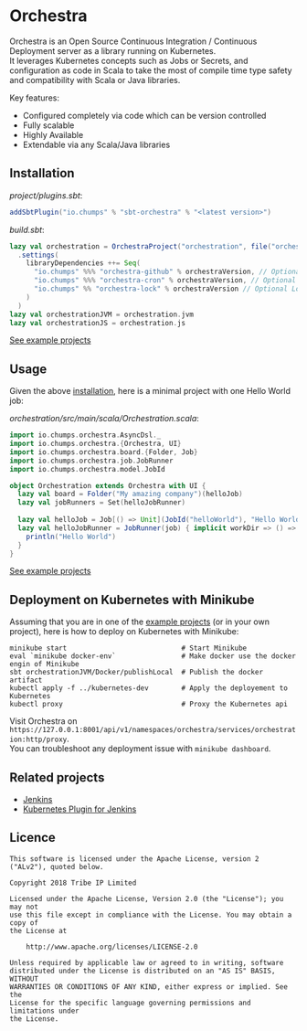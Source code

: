 Orchestra
=========

Orchestra is an Open Source Continuous Integration / Continuous Deployment server as a library running on Kubernetes.  
It leverages Kubernetes concepts such as Jobs or Secrets, and configuration as code in Scala to take the most of compile time type safety and compatibility with Scala or Java libraries.


Key features:
* Configured completely via code which can be version controlled
* Fully scalable
* Highly Available
* Extendable via any Scala/Java libraries


## Installation

*project/plugins.sbt*:
```scala
addSbtPlugin("io.chumps" % "sbt-orchestra" % "<latest version>")
```
*build.sbt*:
```scala
lazy val orchestration = OrchestraProject("orchestration", file("orchestration"))
  .settings(
    libraryDependencies ++= Seq(
      "io.chumps" %%% "orchestra-github" % orchestraVersion, // Optional Github plugin
      "io.chumps" %%% "orchestra-cron" % orchestraVersion, // Optional Cron plugin
      "io.chumps" %% "orchestra-lock" % orchestraVersion // Optional Lock plugin
    )
  )
lazy val orchestrationJVM = orchestration.jvm
lazy val orchestrationJS = orchestration.js
```

[See example projects](examples)


## Usage

Given the above [installation](#installation), here is a minimal project with one Hello World job:

*orchestration/src/main/scala/Orchestration.scala*:
```scala
import io.chumps.orchestra.AsyncDsl._
import io.chumps.orchestra.{Orchestra, UI}
import io.chumps.orchestra.board.{Folder, Job}
import io.chumps.orchestra.job.JobRunner
import io.chumps.orchestra.model.JobId

object Orchestration extends Orchestra with UI {
  lazy val board = Folder("My amazing company")(helloJob)
  lazy val jobRunners = Set(helloJobRunner)
  
  lazy val helloJob = Job[() => Unit](JobId("helloWorld"), "Hello World")()
  lazy val helloJobRunner = JobRunner(job) { implicit workDir => () =>
    println("Hello World")
  }
}
```

[See example projects](examples)


## Deployment on Kubernetes with Minikube

Assuming that you are in one of the [example projects](examples) (or in your own project), here is how to deploy on Kubernetes with Minikube:
```
minikube start                            # Start Minikube
eval `minikube docker-env`                # Make docker use the docker engin of Minikube
sbt orchestrationJVM/Docker/publishLocal  # Publish the docker artifact
kubectl apply -f ../kubernetes-dev        # Apply the deployement to Kubernetes
kubectl proxy                             # Proxy the Kubernetes api
```
Visit Orchestra on `https://127.0.0.1:8001/api/v1/namespaces/orchestra/services/orchestration:http/proxy`.  
You can troubleshoot any deployment issue with `minikube dashboard`.


## Related projects

* [Jenkins](https://jenkins.io)
* [Kubernetes Plugin for Jenkins](https://github.com/jenkinsci/kubernetes-plugin)


## Licence

```
This software is licensed under the Apache License, version 2 ("ALv2"), quoted below.

Copyright 2018 Tribe IP Limited 

Licensed under the Apache License, Version 2.0 (the "License"); you may not
use this file except in compliance with the License. You may obtain a copy of
the License at

    http://www.apache.org/licenses/LICENSE-2.0

Unless required by applicable law or agreed to in writing, software
distributed under the License is distributed on an "AS IS" BASIS, WITHOUT
WARRANTIES OR CONDITIONS OF ANY KIND, either express or implied. See the
License for the specific language governing permissions and limitations under
the License.
```
